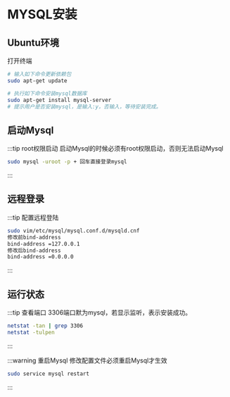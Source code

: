 # MYSQL安装

## Ubuntu环境
打开终端
```sh
# 输入如下命令更新依赖包
sudo apt-get update

# 执行如下命令安装mysql数据库
sudo apt-get install mysql-server
# 提示用户是否安装mysql，是输入:y，否输入，等待安装完成。
```
## 启动Mysql
:::tip root权限启动
启动Mysql的时候必须有root权限启动，否则无法启动Mysql
```sh
sudo mysql -uroot -p + 回车直接登录mysql
```
:::

## 远程登录
:::tip 配置远程登陆
```sh
sudo vim/etc/mysql/mysql.conf.d/mysqld.cnf
修改前bind-address
bind-address =127.0.0.1
修改后bind-address
bind-address =0.0.0.0
```
:::

## 运行状态
:::tip 查看端口
3306端口默为mysql，若显示监听，表示安装成功。
```sh
netstat -tan | grep 3306
netstat -tulpen 
```
:::

:::warning 重启Mysql
 修改配置文件必须重启Mysql才生效
```sh
sudo service mysql restart
```
:::
